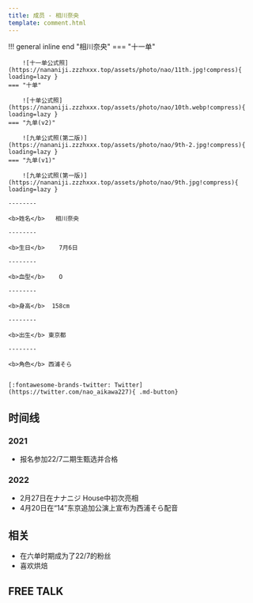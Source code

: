 ```yaml
---
title: 成员 - 相川奈央
template: comment.html
---
```


!!! general inline end "相川奈央"
    === "十一单"

        ![十一单公式照](https://nananiji.zzzhxxx.top/assets/photo/nao/11th.jpg!compress){ loading=lazy }
    === "十单"

        ![十单公式照](https://nananiji.zzzhxxx.top/assets/photo/nao/10th.webp!compress){ loading=lazy }
    === "九单(v2)"

        ![九单公式照(第二版)](https://nananiji.zzzhxxx.top/assets/photo/nao/9th-2.jpg!compress){ loading=lazy }
    === "九单(v1)"

        ![九单公式照(第一版)](https://nananiji.zzzhxxx.top/assets/photo/nao/9th.jpg!compress){ loading=lazy }

    --------

    <b>姓名</b>   相川奈央

    --------

    <b>生日</b>    7月6日

    --------

    <b>血型</b>    O

    --------

    <b>身高</b>  158cm

    --------

    <b>出生</b> 東京都

    --------

    <b>角色</b> 西浦そら
  

    [:fontawesome-brands-twitter: Twitter](https://twitter.com/nao_aikawa227){ .md-button}

## 时间线
### 2021 

- 报名参加22/7二期生甄选并合格

### 2022

- 2月27日在ナナニジ House中初次亮相
- 4月20日在“14”东京追加公演上宣布为西浦そら配音

## 相关

- 在六单时期成为了22/7的粉丝
- 喜欢烘焙

## FREE TALK

<div id="dplayer"></div>

<script src="https://nananiji.zzzhxxx.top/js/md5.js"></script>
<script src="https://nananiji.zzzhxxx.top/js/hls.min.js"></script>
<script src="https://nananiji.zzzhxxx.top/js/DPlayer.min.js"></script>
<script>
    const dp = new DPlayer({
    container: document.getElementById('dplayer'),
    video: {
        url: 'https://manifest.prod.boltdns.net/manifest/v1/hls/v4/clear/4504957038001/bb57ca17-0f5d-4748-929d-682c4e3e1443/10s/master.m3u8?fastly_token=NjJkYTRiMWVfY2M5NjI1NTRlZWZlNTM2YmU2MmZiZDU4MTE4YzQ1ZDQwMDdiYTYwODMyMGQ5MDBmZWQ2MGZiNzQ5NjEzNTUzMQ%3D%3D',
        type: 'hls',
    },
    danmaku: {
        id: md5('nao-intro'),
        api: "https://danmu.zzzhxxx.top/"
    },
    contextmenu: [
    {
        text: '227WiKi',
        link: 'https://github.com/227WiKi/227WiKi',
    },
    ]
});
console.log(dp.plugins.hls);
</script>
